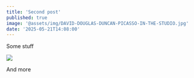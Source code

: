 ```yaml
---
title: 'Second post'
published: true
image: '@assets/img/DAVID-DOUGLAS-DUNCAN-PICASSO-IN-THE-STUDIO.jpg'
date: '2025-05-21T14:08:00'
---
```

Some stuff

![](@assets/img/giacomettis-studio-1024x675.png)

And more
